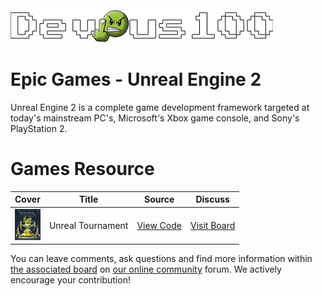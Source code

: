 <img src="/devious100.png" alt="Devious100.com" title="Devious100" width="420" height="55" />

# Epic Games - Unreal Engine 2

Unreal Engine 2 is a complete game development framework targeted at today's mainstream PC's, Microsoft's Xbox game console, and Sony's PlayStation 2.

# Games Resource

| Cover | Title  | Source | Discuss |
| ----- | ------ | ------ | ------- |
| <img src="unreal-tournament.jpg" alt="Unreal Tournament" title="Unreal Tournament" height="50" /> | Unreal Tournament | [View Code](https://github.com/devious100/base/engines/unreal-2/unreal-tournament) | [Visit Board](https://devious100.com/forum/base/engines/unreal-2/unreal-tournament) |

You can leave comments, ask questions and find more information within [the associated board](https://devious100.com/forum/base/engines/unreal-2) on [our online community](https://devious100.com) forum. We actively encourage your contribution!
